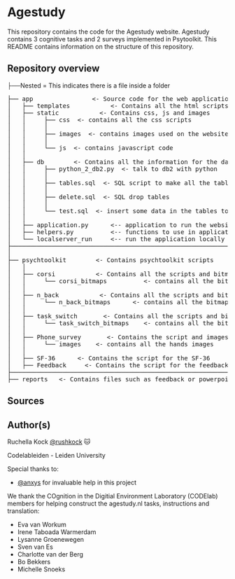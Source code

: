 # Agestudy
This repository contains the code for the Agestudy website.
Agestudy contains 3 cognitive tasks and 2 surveys implemented in Psytoolkit.
This README contains information on the structure of this repository.

## Repository overview
├──Nested =  This indicates there is a file inside a folder  
<pre>
├── app                <- Source code for the web application     
│   ├── templates           <- Contains all the html scripts
│   ├── static           <- Contains css, js and images
│   │     ├── css  <- contains all the css scripts
│   │     │                
│   │     ├── images  <- contains images used on the website including favicon
│   │     │     
│   │     └── js  <- contains javascript code
│   │     
│   ├── db        <- Contains all the information for the database
│   │     ├── python_2_db2.py  <- talk to db2 with python
│   │     │                
│   │     ├── tables.sql  <- SQL script to make all the tables
│   │     │     
│   │     ├── delete.sql  <- SQL drop tables
│   │     │     
│   │     └── test.sql  <- insert some data in the tables to test them
│   │
│   ├── application.py      <-- application to run the website
│   ├── helpers.py          <-- functions to use in application.py
│   └── localserver_run     <-- run the application locally
├────────────────────────────────────────────────────────────────────────────────────
│              
├── psychtoolkit        <- Contains psychtoolkit scripts
│   │
│   ├── corsi           <- Contains all the scripts and bitmaps for corsi
│   │     └── corsi_bitmaps          <- contains all the bitmaps used for corsi
│   │
│   ├── n_back           <- Contains all the scripts and bitmaps for n-back
│   │     └── n_back_bitmaps      <- contains all the bitmaps used for N-back
│   │
│   ├── task_switch       <- Contains all the scripts and bitmaps for task switching
│   │     └── task_switch_bitmaps    <- contains all the bitmaps used for task_switch
│   │
│   ├── Phone_survey       <- Contains the script and images for the phone survey       
│   │     └── images    <- contains all the hands images
│   │
│   ├── SF-36      <- Contains the script for the SF-36
│   ├── Feedback     <- Contains the script for the feedback survey
├────────────────────────────────────────────────────────────────────────────────────
├── reports   <- Contains files such as feedback or powerpoints
</pre>
## Sources

## Author(s)
Ruchella Kock  [@rushkock](https://www.github.com/rushkock)  :cat:

Codelableiden - Leiden University

Special thanks to:

- [@anxys](https://www.github.com/anxys) for invaluable help in this project


We thank the COgnition in the Digitial Environment Laboratory (CODElab) members for helping construct the agestudy.nl tasks, instructions and translation:
- Eva van Workum
- Irene Taboada Warmerdam
- Lysanne Groenewegen
- Sven van Es
- Charlotte van der Berg
- Bo Bekkers
- Michelle Snoeks 
